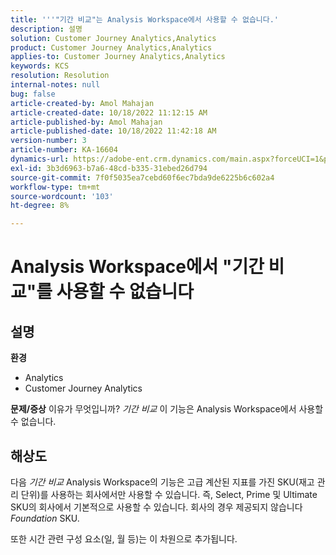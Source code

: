 ```yaml
---
title: '''"기간 비교"는 Analysis Workspace에서 사용할 수 없습니다.'
description: 설명
solution: Customer Journey Analytics,Analytics
product: Customer Journey Analytics,Analytics
applies-to: Customer Journey Analytics,Analytics
keywords: KCS
resolution: Resolution
internal-notes: null
bug: false
article-created-by: Amol Mahajan
article-created-date: 10/18/2022 11:12:15 AM
article-published-by: Amol Mahajan
article-published-date: 10/18/2022 11:42:18 AM
version-number: 3
article-number: KA-16604
dynamics-url: https://adobe-ent.crm.dynamics.com/main.aspx?forceUCI=1&pagetype=entityrecord&etn=knowledgearticle&id=a99d38b4-d54e-ed11-bba2-0022480866ad
exl-id: 3b3d6963-b7a6-48cd-b335-31ebed26d794
source-git-commit: 7f0f5035ea7cebd60f6ec7bda9de6225b6c602a4
workflow-type: tm+mt
source-wordcount: '103'
ht-degree: 8%

---
```


# Analysis Workspace에서 &quot;기간 비교&quot;를 사용할 수 없습니다

## 설명

<b>환경</b>
- Analytics
- Customer Journey Analytics

<b>문제/증상</b>
이유가 무엇입니까? *기간 비교* 이 기능은 Analysis Workspace에서 사용할 수 없습니다.


## 해상도


다음 *기간 비교* Analysis Workspace의 기능은 고급 계산된 지표를 가진 SKU(재고 관리 단위)를 사용하는 회사에서만 사용할 수 있습니다. 즉, Select, Prime 및 Ultimate SKU의 회사에서 기본적으로 사용할 수 있습니다. 회사의 경우 제공되지 않습니다 *Foundation* SKU.

또한 시간 관련 구성 요소(일, 월 등)는 이 차원으로 추가됩니다.
